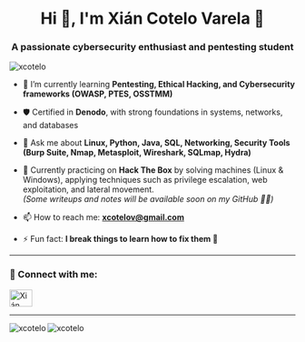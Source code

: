 <h1 align="center">Hi 👋, I'm Xián Cotelo Varela 🦊</h1>
<h3 align="center">A passionate cybersecurity enthusiast and pentesting student</h3>

<p align="left"> <img src="https://komarev.com/ghpvc/?username=xcotelo" alt="xcotelo" /> </p>

- 🌱 I’m currently learning **Pentesting, Ethical Hacking, and Cybersecurity frameworks (OWASP, PTES, OSSTMM)**  

- 🛡️ Certified in **Denodo**, with strong foundations in systems, networks, and databases  

- 💬 Ask me about **Linux, Python, Java, SQL, Networking, Security Tools (Burp Suite, Nmap, Metasploit, Wireshark, SQLmap, Hydra)**  

- 🧩 Currently practicing on **Hack The Box** by solving machines (Linux & Windows), applying techniques such as privilege escalation, web exploitation, and lateral movement.  
  *(Some writeups and notes will be available soon on my GitHub 👨‍💻)*  

- 📫 How to reach me: **xcotelov@gmail.com**  

- ⚡ Fun fact: **I break things to learn how to fix them 🔐**  

---

<h3 align="left">🔗 Connect with me:</h3>
<p align="left">
<a href="https://www.linkedin.com/in/xián-cotelo-varela-240a50371" target="blank">
  <img align="center" src="https://cdn.jsdelivr.net/npm/simple-icons@3.0.1/icons/linkedin.svg" alt="Xián Cotelo Varela" height="30" width="40" />
</a>
</p>

---

<p><img align="left" src="https://github-readme-stats.vercel.app/api/top-langs/?username=xcotelo&layout=compact" alt="xcotelo" /></p>
<p><img align="center" src="https://github-readme-stats.vercel.app/api?username=xcotelo&show_icons=true" alt="xcotelo" /></p>
